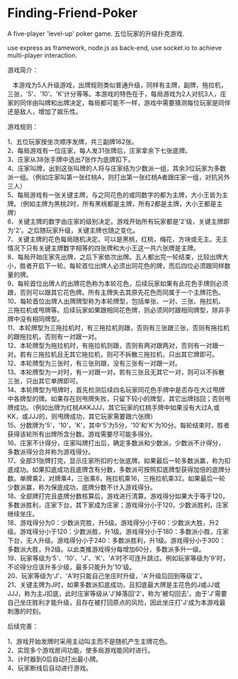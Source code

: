 # Finding-Friend-Poker
A five-player 'level-up' poker game. 五位玩家的升级扑克游戏.<br />

  use express as framework, node.js as back-end, use socket.io to achieve multi-player interaction.

游戏简介：<br />

    本游戏为5人升级游戏，出牌规则类似普通升级，同样有主牌，副牌，拖拉机，三张，'5'、'10'、'K'计分等等。本游戏的特色在于，每局游戏为2人对抗3人，庄家的同伴由叫牌和出牌决定，每局都可能不一样，游戏中需要猜测每位玩家是同伴还是敌人，增加了娱乐性。<br />

游戏规则：<br />

1、五位玩家按坐次顺序发牌，共三副牌162张。<br />
2、每局游戏有一位庄家，每人发31张牌后，庄家拿余下七张底牌。<br />
3、庄家从38张手牌中选出7张作为底牌扣下。<br />
4、庄家叫牌，出到这张叫牌的人将与庄家结为少数派一组，其余3位玩家为多数派一组。（例如庄家叫第一张红桃A，则打出第一张红桃A者跟庄家一组，对抗另外三人）<br />
5、每局游戏有一张关键主牌，与之同花色的或同数字的都为主牌，大小王皆为主牌。（例如主牌为黑桃2时，所有黑桃都是主牌，所有2都是主牌，大小王都是主牌）<br />
6、关键主牌的数字由庄家的级别决定。游戏开始所有玩家都是'2'级，关键主牌即为'2'。之后随玩家升级，关键主牌也随之变化。<br />
7、关键主牌的花色每局随机决定。可以是黑桃，红桃，梅花，方块或无主。无主情况下只有关键主牌数字相等的四张牌和大小王这一共六张牌是主牌。<br />
8、每局开始庄家先出牌，之后下家依次出牌。五人都出完一轮结束，比较出牌大小，胜者开启下一轮。每轮首位出牌人必须出同花色的牌，而后四位必须跟同样数量的牌。<br />
9、每轮首位出牌人的出牌花色称为本轮花色，后续玩家如果有此花色手牌则必须跟，否则可以跟其它花色牌。所有主牌失去其原先花色而同属于一个主牌花色。<br />
10、每轮首位出牌人出牌牌型称为本轮牌型，包括单张、一对、三张、拖拉机、三拖拉机或甩牌等。后续玩家如果跟相同花色牌，则必须同时跟相同牌型，除非手牌中没有相同牌型。<br />
11、本轮牌型为三拖拉机时，有三拖拉机则跟，否则有三张跟三张，否则有拖拉机的跟拖拉机，否则有一对跟一对。<br />
12、本轮牌型为拖拉机时，有拖拉机则跟，否则有两对跟两对，否则有一对跟一对。若有三拖拉机且无其它拖拉机，则可不拆散三拖拉机，只出其它牌即可。<br />
12、本轮牌型为三张时，有三张则跟，没有三张有一对跟一对。<br />
13、本轮牌型为一对时，有一对跟一对。若有三张且无其它一对，则可以不拆散三张，只出其它单牌即可。<br />
14、本轮牌型为甩牌时，首先检测后续四名玩家同花色手牌中是否存在大过甩牌中各牌型的牌。如果存在则甩牌失败，只留下较小的牌型，其它出牌挡回；否则甩牌成功。（例如出牌为红桃AKKJJJ，其它玩家的红桃手牌中如果没有大过A,或KK，或JJJ的，则甩牌成功，其它玩家需要跟六张牌）<br />
15、分数牌为'5'，'10'，'K'，其中'5'为5分，'10'和'K'为10分。每轮结束时，胜者获得该轮所有出牌所含分数。游戏需要尽可能多得分。<br />
16、庄家不计得分，庄家叫牌打出后，确定多数派和少数派，少数派不计得分，多数派得分合并称为游戏得分。<br />
17、全部31张牌打完，显示庄家所扣的七张底牌。如果最后一轮多数派赢，称为扣底成功。如果扣底成功且底牌含有分数，多数派可按照扣底牌型获得加倍的底牌分数。单牌乘2，对牌乘4，三张乘8，拖拉机乘16，三拖拉机乘32。如果最后一轮少数派赢，称为保底成功，底牌分数不计入游戏得分。<br />
18、全部牌打完且底牌分数核算后，游戏进行清算。游戏得分如果大于等于120，多数派胜利，庄家下台，其下家成为庄家；游戏得分小于120，少数派胜利，庄家继续坐庄。<br />
18、游戏得分为0：少数派完胜，升5级。游戏得分小于60：少数派大胜，升2级。游戏得分小于120：少数派胜，升1级。游戏得分小于180：多数派小胜，庄家下台，无人升级。游戏得分小于240：多数派胜利，升1级。游戏得分小于300：多数派大胜，升2级。以此类推游戏得分每增加60分，多数派多升一级。<br />
19、玩家等级为'5'、'10'、'J'、'K'、'A'时不可连升跳过。例如玩家等级为'9'时，不论得分应该升多少级，最多只能升为'10'级。<br />
20、玩家等级为'J'、'A'时只能自己坐庄时升级，'A'升级后回到等级'2'。<br />
21、关键主牌为J时，如果多数派扣底成功，且扣底最大牌是主花色的J或JJ或JJJ，称为主J扣底，此时庄家等级从'J'掉落回'2'，称为'被勾回去'。由于'J'需要自己坐庄胜利才能升级，且存在被打回原点的风险，因此坐庄打'J'成为本游戏最刺激的时刻。<br />

后续完善：<br />

1、游戏开始发牌时采用主动叫主而不是随机产生主牌花色。<br />
2、实现多个游戏房间功能，使多局游戏能同时进行。<br />
3、计时器到0后自动打出最小牌。<br />
4、玩家断线后自动进行游戏。<br />
